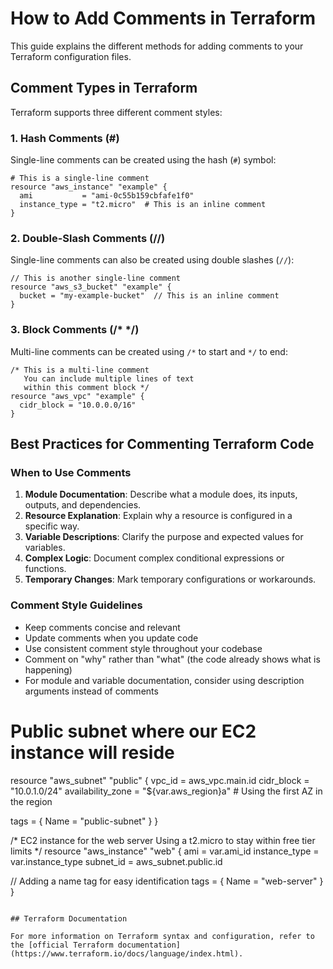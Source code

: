 # How to Add Comments in Terraform

This guide explains the different methods for adding comments to your Terraform configuration files.

## Comment Types in Terraform

Terraform supports three different comment styles:

### 1. Hash Comments (#)

Single-line comments can be created using the hash (`#`) symbol:

```hcl
# This is a single-line comment
resource "aws_instance" "example" {
  ami           = "ami-0c55b159cbfafe1f0"
  instance_type = "t2.micro"  # This is an inline comment
}
```

### 2. Double-Slash Comments (//)

Single-line comments can also be created using double slashes (`//`):

```hcl
// This is another single-line comment
resource "aws_s3_bucket" "example" {
  bucket = "my-example-bucket"  // This is an inline comment
}
```

### 3. Block Comments (/* */)

Multi-line comments can be created using `/*` to start and `*/` to end:

```hcl
/* This is a multi-line comment
   You can include multiple lines of text
   within this comment block */
resource "aws_vpc" "example" {
  cidr_block = "10.0.0.0/16"
}
```

## Best Practices for Commenting Terraform Code

### When to Use Comments

1. **Module Documentation**: Describe what a module does, its inputs, outputs, and dependencies.
2. **Resource Explanation**: Explain why a resource is configured in a specific way.
3. **Variable Descriptions**: Clarify the purpose and expected values for variables.
4. **Complex Logic**: Document complex conditional expressions or functions.
5. **Temporary Changes**: Mark temporary configurations or workarounds.

### Comment Style Guidelines

- Keep comments concise and relevant
- Update comments when you update code
- Use consistent comment style throughout your codebase
- Comment on "why" rather than "what" (the code already shows what is happening)
- For module and variable documentation, consider using description arguments instead of comments


# Public subnet where our EC2 instance will reside
resource "aws_subnet" "public" {
  vpc_id            = aws_vpc.main.id
  cidr_block        = "10.0.1.0/24"
  availability_zone = "${var.aws_region}a"  # Using the first AZ in the region
  
  tags = {
    Name = "public-subnet"
  }
}

/* 
  EC2 instance for the web server
  Using a t2.micro to stay within free tier limits
*/
resource "aws_instance" "web" {
  ami           = var.ami_id
  instance_type = var.instance_type
  subnet_id     = aws_subnet.public.id
  
  // Adding a name tag for easy identification
  tags = {
    Name = "web-server"
  }
}
```

## Terraform Documentation

For more information on Terraform syntax and configuration, refer to the [official Terraform documentation](https://www.terraform.io/docs/language/index.html).